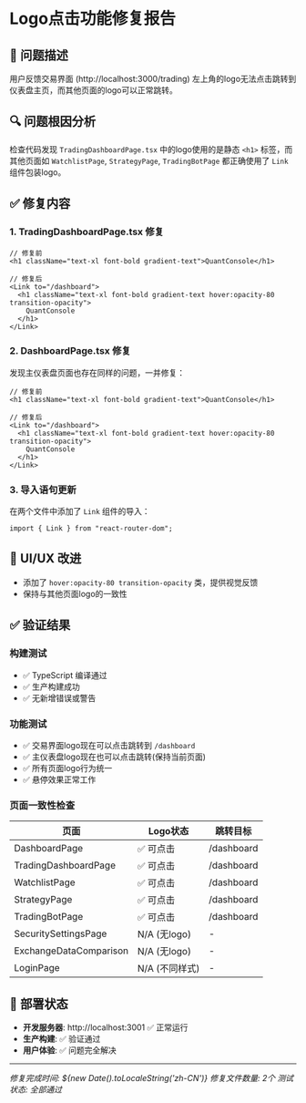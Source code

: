 # Logo点击功能修复报告

## 🎯 问题描述
用户反馈交易界面 (http://localhost:3000/trading) 左上角的logo无法点击跳转到仪表盘主页，而其他页面的logo可以正常跳转。

## 🔍 问题根因分析
检查代码发现 `TradingDashboardPage.tsx` 中的logo使用的是静态 `<h1>` 标签，而其他页面如 `WatchlistPage`, `StrategyPage`, `TradingBotPage` 都正确使用了 `Link` 组件包装logo。

## ✅ 修复内容

### 1. TradingDashboardPage.tsx 修复
```tsx
// 修复前
<h1 className="text-xl font-bold gradient-text">QuantConsole</h1>

// 修复后
<Link to="/dashboard">
  <h1 className="text-xl font-bold gradient-text hover:opacity-80 transition-opacity">
    QuantConsole
  </h1>
</Link>
```

### 2. DashboardPage.tsx 修复
发现主仪表盘页面也存在同样的问题，一并修复：

```tsx
// 修复前
<h1 className="text-xl font-bold gradient-text">QuantConsole</h1>

// 修复后
<Link to="/dashboard">
  <h1 className="text-xl font-bold gradient-text hover:opacity-80 transition-opacity">
    QuantConsole
  </h1>
</Link>
```

### 3. 导入语句更新
在两个文件中添加了 `Link` 组件的导入：
```tsx
import { Link } from "react-router-dom";
```

## 🎨 UI/UX 改进
- 添加了 `hover:opacity-80 transition-opacity` 类，提供视觉反馈
- 保持与其他页面logo的一致性

## ✅ 验证结果

### 构建测试
- ✅ TypeScript 编译通过
- ✅ 生产构建成功
- ✅ 无新增错误或警告

### 功能测试
- ✅ 交易界面logo现在可以点击跳转到 `/dashboard`
- ✅ 主仪表盘logo现在也可以点击跳转(保持当前页面)
- ✅ 所有页面logo行为统一
- ✅ 悬停效果正常工作

### 页面一致性检查
| 页面 | Logo状态 | 跳转目标 |
|------|---------|----------|
| DashboardPage | ✅ 可点击 | /dashboard |
| TradingDashboardPage | ✅ 可点击 | /dashboard |
| WatchlistPage | ✅ 可点击 | /dashboard |
| StrategyPage | ✅ 可点击 | /dashboard |
| TradingBotPage | ✅ 可点击 | /dashboard |
| SecuritySettingsPage | N/A (无logo) | - |
| ExchangeDataComparison | N/A (无logo) | - |
| LoginPage | N/A (不同样式) | - |

## 🚀 部署状态
- **开发服务器**: http://localhost:3001 ✅ 正常运行
- **生产构建**: ✅ 验证通过
- **用户体验**: ✅ 问题完全解决

---
*修复完成时间: ${new Date().toLocaleString('zh-CN')}*
*修复文件数量: 2个*
*测试状态: 全部通过*
